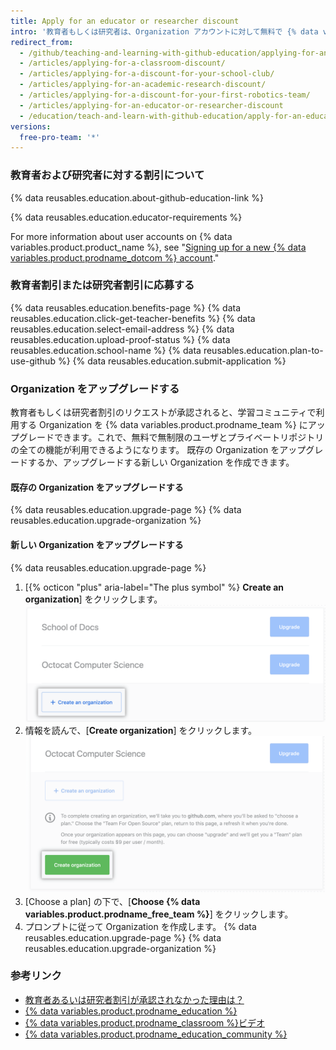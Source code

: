 ```yaml
---
title: Apply for an educator or researcher discount
intro: '教育者もしくは研究者は、Organization アカウントに対して無料で {% data variables.product.prodname_team %} を受けるために応募できます。'
redirect_from:
  - /github/teaching-and-learning-with-github-education/applying-for-an-educator-or-researcher-discount
  - /articles/applying-for-a-classroom-discount/
  - /articles/applying-for-a-discount-for-your-school-club/
  - /articles/applying-for-an-academic-research-discount/
  - /articles/applying-for-a-discount-for-your-first-robotics-team/
  - /articles/applying-for-an-educator-or-researcher-discount
  - /education/teach-and-learn-with-github-education/apply-for-an-educator-or-researcher-discount
versions:
  free-pro-team: '*'
---
```

### 教育者および研究者に対する割引について

{% data reusables.education.about-github-education-link %}

{% data reusables.education.educator-requirements %}

For more information about user accounts on {% data variables.product.product_name %}, see "[Signing up for a new {% data variables.product.prodname_dotcom %} account](/github/getting-started-with-github/signing-up-for-a-new-github-account)."

### 教育者割引または研究者割引に応募する

{% data reusables.education.benefits-page %}
{% data reusables.education.click-get-teacher-benefits %}
{% data reusables.education.select-email-address %}
{% data reusables.education.upload-proof-status %}
{% data reusables.education.school-name %}
{% data reusables.education.plan-to-use-github %}
{% data reusables.education.submit-application %}

### Organization をアップグレードする

教育者もしくは研究者割引のリクエストが承認されると、学習コミュニティで利用する Organization を {% data variables.product.prodname_team %} にアップグレードできます。これで、無料で無制限のユーザとプライベートリポジトリの全ての機能が利用できるようになります。 既存の Organization をアップグレードするか、アップグレードする新しい Organization を作成できます。

#### 既存の Organization をアップグレードする

{% data reusables.education.upgrade-page %}
{% data reusables.education.upgrade-organization %}

#### 新しい Organization をアップグレードする

{% data reusables.education.upgrade-page %}
1. [{% octicon "plus" aria-label="The plus symbol" %} **Create an organization**] をクリックします。 ![[Create an organization] ボタン](/assets/images/help/education/create-org-button.png)
3. 情報を読んで、[**Create organization**] をクリックします。 ![[Create organization] ボタン](/assets/images/help/education/create-organization-button.png)
4. [Choose a plan] の下で、[**Choose {% data variables.product.prodname_free_team %}**] をクリックします。
5. プロンプトに従って Organization を作成します。
{% data reusables.education.upgrade-page %}
{% data reusables.education.upgrade-organization %}

### 参考リンク

- [教育者あるいは研究者割引が承認されなかった理由は？](/articles/why-wasn-t-my-application-for-an-educator-or-researcher-discount-approved)
- [{% data variables.product.prodname_education %}](https://education.github.com)
- [{% data variables.product.prodname_classroom %}ビデオ](https://classroom.github.com/videos)
- [{% data variables.product.prodname_education_community %}](https://education.github.community/)
